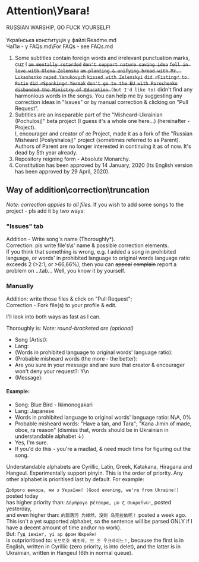 # Attention\Увага!
RUSSIAN WARSHIP, GO FUCK YOURSELF! <br><br>
Українська конституція у файлі Readme.md <br>
ЧаПи - у FAQs.md\For FAQs - see FAQs.md
1. Some subtitles contain foreign words and irrelevant punctuation marks, cuz I ~~`am mentally retarded`~~  ~~`don't support nature saving idea`~~  ~~`fell in love with Olena Zelenska`~~  ~~`am planting & unifying bread with Mr. Lukashenko`~~  ~~`raped Yanukovych`~~ ~~`kissed with Zelenskyi`~~ ~~`did ♂Fisting♂ to Putin`~~ ~~`did ♂Spanking♂ Yermak`~~ ~~`don't go to the EU with Poroshenko`~~ ~~`disbanded the Ministry of Education `~~`(but I'd like to)` didn't find any harmonious words in the songs. You can help me by suggesting any correction ideas in "Issues" or by manual correction & clicking on "Pull Request".
1. Subtitles are an inseparable part of the "Misheard-Ukrainian (Pochulosj)" beta project (I guess it's a whole one here...) (hereinafter - Project). <br>
I, encourager and creator of `d`e Project, made it as a fork of the "Russian Misheard (Poslyshalosj)" project (sometimes referred to as Parent). <br>
Authors of Parent are no longer interested in continuing it as of now. It's dead by 5th year already.
1. Repository reigning form - Absolute Monarchy.
1. Constitution has been approved by 14 January, 2020 (Its English version has been approved by 29 April, 2020).

## Way of addition\correction\truncation
*Note: correction applies to all files.*
If you wish to add some songs to the project - pls add it by two ways:
### "Issues" tab
Addition - Write song's name (Thoroughly*). <br>
Correction: pls write file's\s' name & possible correction elements. <br>
If you think that something is wrong, e.g. I added a song in prohibited language, or words' in prohibited language to original words language ratio exceeds 2 (>2:1; or >66,66%), then you can ~~appeal~~ ~~complain~~ report a problem on ...tab... Well, you know it by yourself.
### Manually
Addition: write those files & click on "Pull Request"; <br>
Correction - Fork file(s) to your profile & edit.

I'll look into both ways as fast as I can.

Thoroughly is:
*Note: round-bracketed are (optional)*
 * Song (Artist):
 * Lang:
 * (Words in prohibited language to original words' language ratio):
 * (Probable misheard words (the more - the better):
 * Are you sure in your message and are sure that creator & encourager won't deny your request?: Y\n
 * (Message):
#### Example:
 * Song: Blue Bird - Ikimonogakari
 * Lang: Japanese
 * Words in prohibited language to original words' language ratio: N\A, 0%
 * Probable misheard words: "Have a tan, and Tara"; "Kana Jimin of made, oboe, ra reason" (dismiss that, words should be in Ukrainian in understandable alphabet ↓)
 * Yes, I'm sure.
 * If you'd do this - you're a madlad, & need much time for figuring out the song.
 
Understandable alphabets are Cyrillic, Latin, Greek, Katakana, Hiragana and Hangeul. Experimentally support pinyin. This is the order of priority. Any other alphabet is prioritised last by default. For example:

`Доброго вечора, ми з України! (Good evening, we're from Ukraine!)` posted today <br>
has higher priority than:
`Δόμπρογο βέτσορα, μυ ζ Ουκραΐνυ!`, posted yesterday, <br>
and even higher than:
`的部落河 为绰然，没则 乌克拉依呢！` posted a week ago. This isn't a yet supported alphabet, so the sentence will be parsed ONLY if I have a decent amount of time and\or no work). <br>
But:
`Ґуд івнінґ, уі ар фром Юкрейн!` <br>
is outprioritised to:
`도브로호 봬초라, 므 즈 우크라이느！`, because the first is in English, written in Cyrillic (zero priority, is into delet), and the latter is in Ukrainian, written in Hangeul (6th in normal queue).
